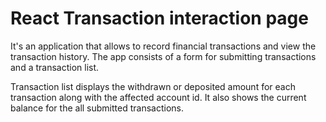 # React Transaction interaction page

It's an application that allows to record financial transactions and view the transaction history. The app consists of a form for submitting transactions and a transaction list.

Transaction list displays the withdrawn or deposited amount for each transaction along with the affected account id. It also shows the current balance for the all submitted transactions.